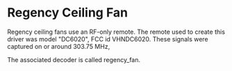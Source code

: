 # Regency Ceiling Fan

Regency ceiling fans use an RF-only remote. The remote used to create
this driver was model "DC6020", FCC id VHNDC6020. These signals were captured 
on or around 303.75 MHz,

The associated decoder is called regency_fan.
